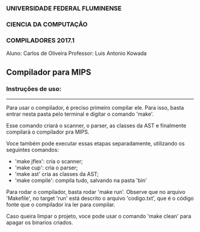 ### UNIVERSIDADE FEDERAL FLUMINENSE
### CIENCIA DA COMPUTAÇÃO
### COMPILADORES 2017.1

Aluno: Carlos de Oliveira
Professor: Luis Antonio Kowada

## Compilador para MIPS

### Instruções de uso:
------------------

Para usar o compilador, é preciso primeiro compilar ele.
Para isso, basta entrar nesta pasta pelo terminal e digitar o comando 'make'.

Esse comando criará o scanner, o parser, as classes da AST e finalmente compilará o compilador pra MIPS.

Voce também pode executar essas etapas separadamente, utilizando os seguintes comandos:
- 'make jflex': cria o scanner;
- 'make cup': cria o parser;
- 'make ast' cria as classes da AST;
- 'make compile': compila tudo, salvando na pasta 'bin'

Para rodar o compilador, basta rodar 'make run'.
Observe que no arquivo 'Makefile', no target 'run' está descrito o arquivo 'codigo.txt', que é o
código fonte que o compilador ira ler para compilar.

Caso queira limpar o projeto, voce pode usar o comando 'make clean' para apagar os binarios criados.

